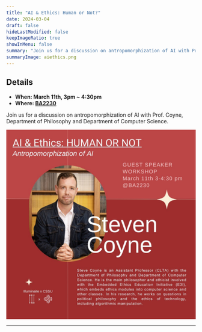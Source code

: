 ```yaml
---
title: "AI & Ethics: Human or Not?"
date: 2024-03-04
draft: false
hideLastModified: false
keepImageRatio: true
showInMenu: false
summary: "Join us for a discussion on antropomorphization of AI with Prof. Coyne."
summaryImage: aiethics.png
---
```


## Details

- **When: March 11th, 3pm ~ 4:30pm**
- **Where: [BA2230](https://maps.app.goo.gl/7UVFUmyUdVwx39ZY7)**

Join us for a discussion on antropomorphization of AI with Prof. Coyne, Department of Philosophy and Department of Computer Science.

![Join us](aiethics.png)

---
